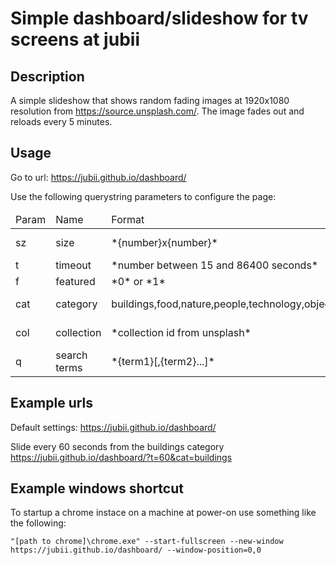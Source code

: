 # Simple dashboard/slideshow for tv screens at jubii

## Description

A simple slideshow that shows random fading images at 1920x1080 resolution from https://source.unsplash.com/. The image fades out and reloads every 5 minutes.

## Usage

Go to url: https://jubii.github.io/dashboard/

Use the following querystring parameters to configure the page:

<table>
    <thead>
        <tr>
            <td>Param</td>
            <td>Name</td>
            <td>Format</td>
            <td>Param</td>
        </tr>
    </thead>
    <tbody>
        <tr><td>sz</td><td>size</td><td>*{number}x{number}*</td><td>*screen size*</td></tr>
        <tr><td>t</td><td>timeout</td><td>*number between 15 and 86400 seconds*</td><td>900</td></tr>
        <tr><td>f</td><td>featured</td><td>*0* or *1*</td><td>1</td></tr>
        <tr><td>cat</td><td>category</td><td>buildings,food,nature,people,technology,objects</td><td>*not set*</td></tr>
        <tr><td>col</td><td>collection</td><td>*collection id from unsplash*</td><td>*not set*</td></tr>
        <tr><td>q</td><td>search terms</td><td>*{term1}[,{term2}...]*</td><td>*not set*</td></tr>
    </tbody>
</table>

## Example urls

Default settings:
    https://jubii.github.io/dashboard/

Slide every 60 seconds from the buildings category
    https://jubii.github.io/dashboard/?t=60&cat=buildings

## Example windows shortcut

To startup a chrome instace on a machine at power-on use something like the following:

    "[path to chrome]\chrome.exe" --start-fullscreen --new-window https://jubii.github.io/dashboard/ --window-position=0,0
